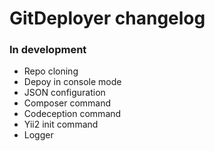 GitDeployer changelog
=====================

### In development
 - Repo cloning
 - Depoy in console mode
 - JSON configuration
 - Composer command
 - Codeception command
 - Yii2 init command
 - Logger